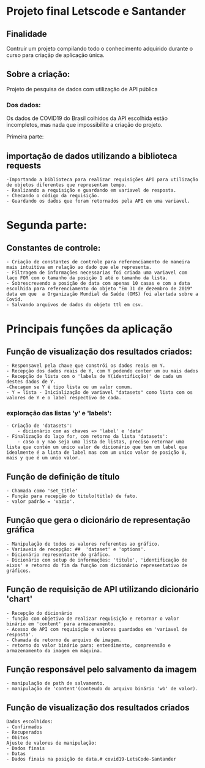 # Projeto final Letscode e Santander

## Finalidade
Contruir um projeto compilando todo o conhecimento adquirido durante o curso para criaçãp de aplicação única.

## Sobre a criação:
Projeto de pesquisa de dados com utilização de API pública

### Dos dados:
Os dados de COVID19 do Brasil colhidos da API escolhida estão incompletos, mas nada que impossibilite a criação do projeto.

Primeira parte:

## importação de dados utilizando a biblioteca requests
    -Importando a biblioteca para realizar requisições API para utilização de objetos diferentes que representam tempo.
    - Realizando a requisição e guardando em variavel de resposta.
    - Checando o código da requisição.
    - Guardando os dados que foram retornados pela API em uma variavel.

# Segunda parte:
## Constantes de controle:
    - Criação de constantes de controle para referenciamento de maneira mais intuitiva em relação ao dado que ele representa.
    - Filtragem de informações necessarias foi criada uma variavel com laço FOR com o tamanho da posição 1 até o tamanho da lista.
    - Sobrescrevendo a posição de data com apenas 10 casas e com a data escolhida para referenciamento do objeto "Em 31 de dezembro de 2019" data em que  a Organização Mundial da Saúde (OMS) foi alertada sobre a Covid.
    - Salvando arquivos de dados do objeto ttl em csv.

# Principais funções da aplicação
## Função de visualização dos resultados criados:
    - Responsavel pela chave que constrói os dados reais em Y.
    - Recepção dos dados reais de Y, com Y podendo conter um ou mais dados
    - Recepção de lista com o 'labels de Y(identificção)' de cada um destes dados de Y.
    -Checagem se Y é tipo lista ou um valor comum.
    - Y = lista - Inicialização de variavel "datasets" como lista com os valores de Y e o label respectivo de cada.
### exploração das listas 'y' e 'labels':
    - Criação de 'datasets':
        - dicionário com as chaves => 'label' e 'data'
    - Finalização do laço for, com retorno da lista 'datasets':
        - caso o y nao seja uma lista de listas, preciso retornar uma lista que contém um unico valor de dicionário que tem um label que idealmente é a lista de label mas com um unico valor de posição 0, mais y que é um unio valor.

## Função de definição de título
    - Chamada como 'set_title' 
    - Função para recepção do titulo(title) de fato.
    - valor padrão = 'vazio'.
    
## Função que gera o dicionário de representação gráfica
    - Manipulação de todos os valores referentes ao gráfico.
    - Variaveis de recepção: ##  'dataset' e 'options'.
    - Dicionário representante do gráfico.
    - Dicionário com setup de informações: 'titulo', 'identificação de eixos' e retorno do fim da função com dicionário representativo de gráficos.

## Função de requisição de API utilizando dicionário 'chart'
    - Recepção do dicionário
    - função com objetivo de realizar requisição e retornar o valor binário em 'content' para armazenamento.
    - Acesso de API com requisição e valores guardados em 'variavel de resposta'.
    - Chamada de retorno de arquivo de imagem.
    - retorno do valor binário para: entendimento, compreensão e armazenamento da imagem em máquina.
## Função responsável pelo salvamento da imagem
    - manipulação de path de salvamento.
    - manipulação de 'content'(conteudo do arquivo binário 'wb' de valor).

## Função de visualização dos resultados criados
    Dados escolhidos:
    - Confirmados
    - Recuperados
    - Obitos
    Ajuste de valores de manipulação: 
    - Dados finais
    - Datas
    - Dados finais na posição de data.#   c o v i d 1 9 - L e t s C o d e - S a n t a n d e r 
 
 